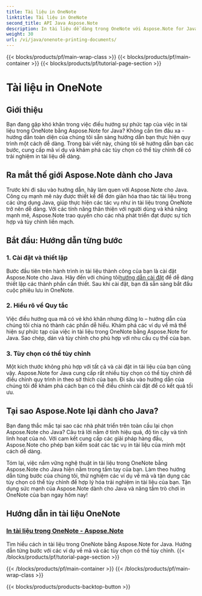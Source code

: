 ```yaml
---
title: Tài liệu in OneNote
linktitle: Tài liệu in OneNote
second_title: API Java Aspose.Note
description: In tài liệu dễ dàng trong OneNote với Aspose.Note for Java. Các hướng dẫn này cung cấp hướng dẫn từng bước và ví dụ về mã để in tài liệu liền mạch.
weight: 30
url: /vi/java/onenote-printing-documents/
---
```


{{< blocks/products/pf/main-wrap-class >}}
{{< blocks/products/pf/main-container >}}
{{< blocks/products/pf/tutorial-page-section >}}

# Tài liệu in OneNote


## Giới thiệu

Bạn đang gặp khó khăn trong việc điều hướng sự phức tạp của việc in tài liệu trong OneNote bằng Aspose.Note for Java? Không cần tìm đâu xa - hướng dẫn toàn diện của chúng tôi sẵn sàng hướng dẫn bạn thực hiện quy trình một cách dễ dàng. Trong bài viết này, chúng tôi sẽ hướng dẫn bạn các bước, cung cấp mã ví dụ và khám phá các tùy chọn có thể tùy chỉnh để có trải nghiệm in tài liệu dễ dàng.

## Ra mắt thế giới Aspose.Note dành cho Java

Trước khi đi sâu vào hướng dẫn, hãy làm quen với Aspose.Note cho Java. Công cụ mạnh mẽ này được thiết kế để đơn giản hóa thao tác tài liệu trong các ứng dụng Java, giúp thực hiện các tác vụ như in tài liệu trong OneNote trở nên dễ dàng. Với các tính năng thân thiện với người dùng và khả năng mạnh mẽ, Aspose.Note trao quyền cho các nhà phát triển đạt được sự tích hợp và tùy chỉnh liền mạch.

## Bắt đầu: Hướng dẫn từng bước

### 1. Cài đặt và thiết lập

 Bước đầu tiên trên hành trình in tài liệu thành công của bạn là cài đặt Aspose.Note cho Java. Hãy đến với chúng tôi[hướng dẫn cài đặt](https://releases.aspose.com/note/java/) để dễ dàng thiết lập các thành phần cần thiết. Sau khi cài đặt, bạn đã sẵn sàng bắt đầu cuộc phiêu lưu in OneNote.

### 2. Hiểu rõ về Quy tắc

Việc điều hướng qua mã có vẻ khó khăn nhưng đừng lo – hướng dẫn của chúng tôi chia nó thành các phần dễ hiểu. Khám phá các ví dụ về mã thể hiện sự phức tạp của việc in tài liệu trong OneNote bằng Aspose.Note for Java. Sao chép, dán và tùy chỉnh cho phù hợp với nhu cầu cụ thể của bạn.

### 3. Tùy chọn có thể tùy chỉnh

Một kích thước không phù hợp với tất cả và cài đặt in tài liệu của bạn cũng vậy. Aspose.Note for Java cung cấp rất nhiều tùy chọn có thể tùy chỉnh để điều chỉnh quy trình in theo sở thích của bạn. Đi sâu vào hướng dẫn của chúng tôi để khám phá cách bạn có thể điều chỉnh cài đặt để có kết quả tối ưu.

## Tại sao Aspose.Note lại dành cho Java?

Bạn đang thắc mắc tại sao các nhà phát triển trên toàn cầu lại chọn Aspose.Note cho Java? Câu trả lời nằm ở tính hiệu quả, độ tin cậy và tính linh hoạt của nó. Với cam kết cung cấp các giải pháp hàng đầu, Aspose.Note cho phép bạn kiểm soát các tác vụ in tài liệu của mình một cách dễ dàng.

Tóm lại, việc nắm vững nghệ thuật in tài liệu trong OneNote bằng Aspose.Note cho Java hiện nằm trong tầm tay của bạn. Làm theo hướng dẫn từng bước của chúng tôi, thử nghiệm các ví dụ về mã và tận dụng các tùy chọn có thể tùy chỉnh để hợp lý hóa trải nghiệm in tài liệu của bạn. Tận dụng sức mạnh của Aspose.Note dành cho Java và nâng tầm trò chơi in OneNote của bạn ngay hôm nay!
## Hướng dẫn in tài liệu OneNote
### [In tài liệu trong OneNote - Aspose.Note](./print-documents/)
Tìm hiểu cách in tài liệu trong OneNote bằng Aspose.Note for Java. Hướng dẫn từng bước với các ví dụ về mã và các tùy chọn có thể tùy chỉnh.
{{< /blocks/products/pf/tutorial-page-section >}}

{{< /blocks/products/pf/main-container >}}
{{< /blocks/products/pf/main-wrap-class >}}

{{< blocks/products/products-backtop-button >}}
